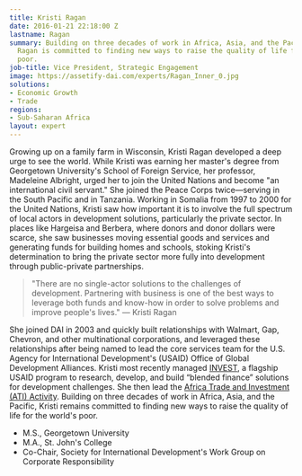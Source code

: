 ```yaml
---
title: Kristi Ragan
date: 2016-01-21 22:18:00 Z
lastname: Ragan
summary: Building on three decades of work in Africa, Asia, and the Pacific, Kristi
  Ragan is committed to finding new ways to raise the quality of life for the world's
  poor.
job-title: Vice President, Strategic Engagement
image: https://assetify-dai.com/experts/Ragan_Inner_0.jpg
solutions:
- Economic Growth
- Trade
regions:
- Sub-Saharan Africa
layout: expert
---
```


Growing up on a family farm in Wisconsin, Kristi Ragan developed a deep urge to see the world. While Kristi was earning her master's degree from Georgetown University's School of Foreign Service, her professor, Madeleine Albright, urged her to join the United Nations and become "an international civil servant." She joined the Peace Corps twice—serving in the South Pacific and in Tanzania. Working in Somalia from 1997 to 2000 for the United Nations, Kristi saw how important it is to involve the full spectrum of local actors in development solutions, particularly the private sector. In places like Hargeisa and Berbera, where donors and donor dollars were scarce, she saw businesses moving essential goods and services and generating funds for building homes and schools, stoking Kristi's determination to bring the private sector more fully into development through public-private partnerships.

>"There are no single-actor solutions to the challenges of development. Partnering with business is one of the best ways to leverage both funds and know-how in order to solve problems and improve people's lives." — Kristi Ragan

She joined DAI in 2003 and quickly built relationships with Walmart, Gap, Chevron, and other multinational corporations, and leveraged these relationships after being named to lead the core services team for the U.S. Agency for International Development's (USAID) Office of Global Development Alliances. Kristi most recently managed [INVEST](https://www.dai.com/our-work/projects/worldwide-the-invest-project), a flagship USAID program to research, develop, and build “blended finance” solutions for development challenges. She then lead the [Africa Trade and Investment (ATI) Activity](https://www.dai.com/our-work/projects/africa-trade-and-investment-ati-activity). Building on three decades of work in Africa, Asia, and the Pacific, Kristi remains committed to finding new ways to raise the quality of life for the world's poor.

* M.S., Georgetown University
* M.A., St. John's College
* Co-Chair, Society for International Development's Work Group on Corporate Responsibility